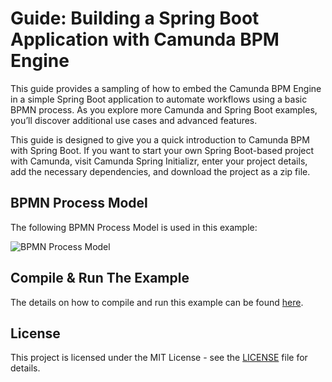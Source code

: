 # Guide: Building a Spring Boot Application with Camunda BPM Engine

This guide provides a sampling of how to embed the Camunda BPM Engine in a simple Spring Boot application to automate
workflows using a basic BPMN process. As you explore more Camunda and Spring Boot examples, you’ll discover additional
use cases and advanced features.

This guide is designed to give you a quick introduction to Camunda BPM with Spring Boot. If you want to start your own
Spring Boot-based project with Camunda, visit Camunda Spring Initializr, enter your project details, add the necessary
dependencies, and download the project as a zip file.

## BPMN Process Model
The following BPMN Process Model is used in this example:

![BPMN Process Model](www.beyondengineering.io/assets/images/posts/camunda-spring-boot/personal-message-bpmn.png)

## Compile & Run The Example
The details on how to compile and run this example can be found [here](https://www.beyondengineering.io/guide-build-spring-boot-application-camunda-bpm-engine/).

## License
This project is licensed under the MIT License - see the [LICENSE](../../LICENSE) file for details.